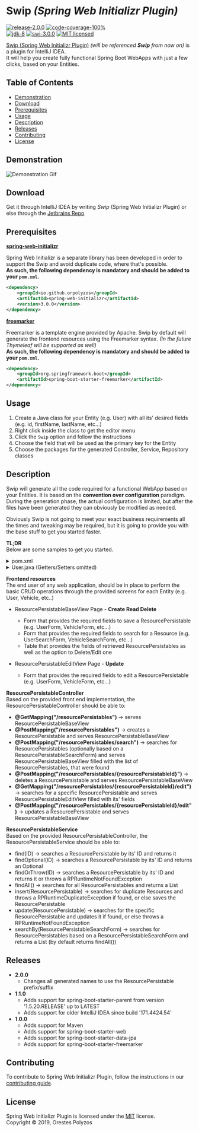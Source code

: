 Swip *(Spring Web Initializr Plugin)*
==========
[![release-2.0.0][shield-release]](#)
[![code-coverage-100%][shield-coverage]](#)  
[![jdk-8][shield-jdk]](#)
[![swi-3.0.0][shield-spring]](#)
[![MIT licensed][shield-license]](#)

[Swip (Spring Web Initializr Plugin)](https://plugins.jetbrains.com/plugin/12239-swip-spring-web-initializr-) _(will be referenced __Swip__ from now on)_ is a plugin for IntelliJ IDEA.  
It will help you create fully functional Spring Boot WebApps with just a few clicks, based on your Entities.

Table of Contents
-----------------
  * [Demonstration](#Demonstration)
  * [Download](#Download)
  * [Prerequisites](#Prerequisites)
  * [Usage](#Usage)
  * [Description](#Description)
  * [Releases](#Releases)
  * [Contributing](#Contributing)
  * [License](#License)
  
  
Demonstration
-------------
![Demonstration Gif](/../screenshots/swip-demo.gif?raw=true)

Download
--------
Get it through IntelliJ IDEA by writing *Swip* (Spring Web Initializr Plugin) or else through the [Jetbrains Repo](https://plugins.jetbrains.com/plugin/12239-swip-spring-web-initializr)

Prerequisites
-------------
[__spring-web-initializr__](https://github.com/OrPolyzos/spring-web-initializr)

Spring Web Initializr is a separate library has been developed in order to support the Swip and avoid duplicate code, where that's possible.  
__As such, the following dependency is mandatory and should be added to your `pom.xml`.__
```xml
<dependency>
    <groupId>io.github.orpolyzos</groupId>
    <artifactId>spring-web-initializr</artifactId>
    <version>3.0.0</version>
</dependency>
```

[__freemarker__](https://freemarker.apache.org/)

Freemarker is a template engine provided by Apache. Swip by default will generate the frontend resources using the Freemarker syntax. _(In the future Thymeleaf will be supported as well)_  
__As such, the following dependency is mandatory and should be added to your `pom.xml`.__
```xml
<dependency>
    <groupId>org.springframework.boot</groupId>
    <artifactId>spring-boot-starter-freemarker</artifactId>
</dependency>
```

Usage
-----
1) Create a Java class for your Entity (e.g. User) with all its' desired fields (e.g. id, firstName, lastName, etc...)
2) Right click inside the class to get the editor menu
3) Click the `Swip` option and follow the instructions
4) Choose the field that will be used as the primary key for the Entity
5) Choose the packages for the generated Controller, Service, Repository classes

Description
-----------
Swip will generate all the code required for a functional WebApp based on your Entities. 
It is based on the __convention over configuration__ paradigm. 
During the generation phase, the actual configuration is limited, but after the files have been generated they can obviously be modified as needed.

Obviously Swip is not going to meet your exact business requirements all the times and tweaking may be required, but it is going to provide you with the base stuff to get you started faster.

__TL;DR__  
Below are some samples to get you started.  

<details>
    <summary>pom.xml</summary>
        
```xml
<?xml version="1.0" encoding="UTF-8"?>
<project xmlns="http://maven.apache.org/POM/4.0.0" xmlns:xsi="http://www.w3.org/2001/XMLSchema-instance"
         xsi:schemaLocation="http://maven.apache.org/POM/4.0.0 http://maven.apache.org/xsd/maven-4.0.0.xsd">
    <modelVersion>4.0.0</modelVersion>

    <groupId>ore.utils.initializrs</groupId>
    <artifactId>swip-demo</artifactId>
    <version>0.0.1-SNAPSHOT</version>
    <packaging>jar</packaging>

    <name>Swip Demo</name>

    <parent>
        <groupId>org.springframework.boot</groupId>
        <artifactId>spring-boot-starter-parent</artifactId>
        <version>2.1.6.RELEASE</version>
        <relativePath/> <!-- lookup parent from repository -->
    </parent>

    <properties>
        <project.build.sourceEncoding>UTF-8</project.build.sourceEncoding>
        <project.reporting.outputEncoding>UTF-8</project.reporting.outputEncoding>
        <java.version>1.8</java.version>
    </properties>

    <dependencies>
        <!-- Mandatory for Swip BEGIN-->
        <dependency>
            <groupId>io.github.orpolyzos</groupId>
            <artifactId>spring-web-initializr</artifactId>
            <version>1.1.0</version>
        </dependency>
        <dependency>
            <groupId>org.springframework.boot</groupId>
            <artifactId>spring-boot-starter-freemarker</artifactId>
        </dependency>
        <!-- Mandatory for Swip END-->
        <dependency>
            <groupId>com.h2database</groupId>
            <artifactId>h2</artifactId>
            <scope>runtime</scope>
        </dependency>
    </dependencies>

    <build>
        <plugins>
            <plugin>
                <groupId>org.springframework.boot</groupId>
                <artifactId>spring-boot-maven-plugin</artifactId>
            </plugin>
        </plugins>
    </build>

</project>
```
</details>

<details>
    <summary>User.java (Getters/Setters omitted)</summary>
        
```java
@Entity(name = "user")
public class User {

    @Id
    @Column(name = "id", nullable = false)
    @GeneratedValue(strategy = GenerationType.IDENTITY)
    private Long id;

    @Column(name = "first_name", nullable = false)
    private String firstName;

    @Column(name = "last_name", nullable = false)
    private String lastName;

    @Column(name = "email", nullable = false, unique = true)
    private String email;

}

```
</details>

__Frontend resources__  
The end user of any web application, should be in place to perform the basic CRUD operations through the provided screens for each Entity (e.g. User, Vehicle, etc..)

* ResourcePersistableBaseView Page - __Create Read Delete__  
  * Form that provides the required fields to save a ResourcePersistable (e.g. UserForm, VehicleForm, etc...)
  * Form that provides the required fields to search for a Resource (e.g. UserSearchForm, VehicleSearchForm, etc...)
  * Table that provides the fields of retrieved ResourcePersistables as well as the option to Delete/Edit one

* ResourcePersistableEditView Page - __Update__  
  * Form that provides the required fields to edit a ResourcePersistable (e.g. UserForm, VehicleForm, etc...)

__ResourcePersistableController__  
Based on the provided front end implementation, the ResourcePersistableController should be able to: 
* __@GetMapping("/resourcePersistables")__ &rarr; serves ResourcePersistableBaseView
* __@PostMapping("/resourcePersistables")__ &rarr; creates a ResourcePersistable and serves ResourcePersistableBaseView
* __@PostMapping("/resourcePersistables/search")__ &rarr; searches for ResourcePersistables (optionally based on a ResourcePersistableSearchForm) and serves ResourcePersistableBaseView filled with the list of ResourcePersistables, that were found
* __@PostMapping("/resourcePersistables/{resourcePersistableId}")__ &rarr; deletes a ResourcePersistable and serves ResourcePersistableBaseView
* __@GetMapping("/resourcePersistables/{resourcePersistableId}/edit")__ &rarr; searches for a specific ResourcePersistable and serves ResourcePersistableEditView filled with its' fields
* __@PostMapping("/resourcePersistables/{resourcePersistableId}/edit")__ &rarr; updates a ResourcePersistable and serves ResourcePersistableBaseView

__ResourcePersistableService__  
Based on the provided ResourcePersistableController, the ResourcePersistableService should be able to:
* find(ID) &rarr; searches a ResourcePersistable by its' ID and returns it
* findOptional(ID) &rarr; searches a ResourcePersistable by its' ID and returns an Optional<ResourcePersistable>
* findOrThrow(ID) &rarr; searches a ResourcePersistable by its' ID and returns it or throws a RPRuntimeNotFoundException
* findAll() &rarr; searches for all ResourcePersistables and returns a List<ResourcePersistable>
* insert(ResourcePersistable) &rarr; searches for duplicate Resources and throws a RPRuntimeDuplicateException if found, or else saves the ResourcePersistable
* update(ResourcePersistable) &rarr; searches for the specific ResourcePersistable and updates it if found, or else throws a RPRuntimeNotFoundException
* searchBy(ResourcePersistableSearchForm) &rarr; searches for ResourcePersistables based on a ResourcePersistableSearchForm and returns a List<ResourcePersistable> (by default returns findAll())
  
Releases
---------------
* __2.0.0__
    * Changes all generated names to use the ResourcePersistable prefix/suffix
* __1.1.0__
    * Adds support for spring-boot-starter-parent from version '1.5.20.RELEASE' up to LATEST
    * Adds support for older IntelliJ IDEA since build '171.4424.54'
* __1.0.0__
    * Adds support for Maven
    * Adds support for spring-boot-starter-web
    * Adds support for spring-boot-starter-data-jpa
    * Adds support for spring-boot-starter-freemarker
    
Contributing
------------
To contribute to Spring Web Initializr Plugin, follow the instructions in our [contributing guide](/contributing.md).

License
-------
Spring Web Initializr Plugin is licensed under the [MIT](/license.md) license.  
Copyright &copy; 2019, Orestes Polyzos

[shield-release]: https://img.shields.io/badge/release-2.0.0-brightgreen.svg
[shield-coverage]: https://img.shields.io/badge/coverage-0%25-red.svg
[shield-jdk]: https://img.shields.io/badge/jdk-8-blue.svg
[shield-spring]: https://img.shields.io/badge/swi-3.0.0-blue.svg
[shield-license]: https://img.shields.io/badge/license-MIT-blue.svg    
